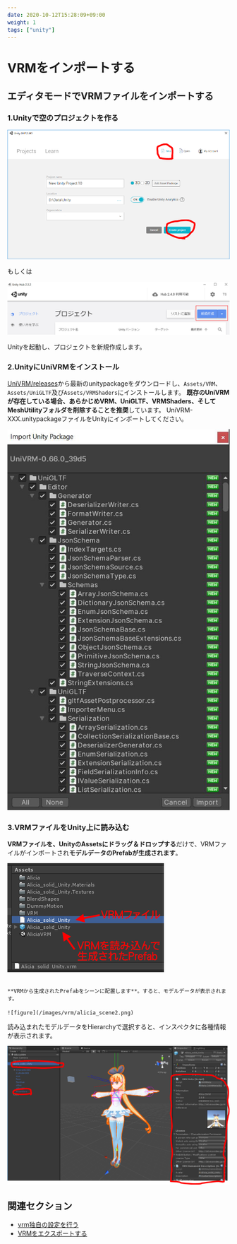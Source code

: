 ```yaml
---
date: 2020-10-12T15:28:09+09:00
weight: 1
tags: ["unity"]
---
```


# VRMをインポートする

## エディタモードでVRMファイルをインポートする

### 1.Unityで空のプロジェクトを作る

![figure](/images/vrm/unity_new_project.png)

もしくは

![figure](/images/vrm/new_project.jpg)

Unityを起動し、プロジェクトを新規作成します。

### 2.UnityにUniVRMをインストール

[UniVRM/releases](https://github.com/vrm-c/UniVRM/releases)から最新のunitypackageをダウンロードし、`Assets/VRM`、`Assets/UniGLTF`及び`Assets/VRMShaders`にインストールします。
**既存のUniVRMが存在している場合、あらかじめVRM、UniGLTF、VRMShaders、そしてMeshUtilityフォルダを削除することを推奨**しています。
UniVRM-XXX.unitypackageファイルをUnityにインポートしてください。

![package_import](/images/vrm/package_import.jpg)

### 3.VRMファイルをUnity上に読み込む

**VRMファイルを、UnityのAssetsにドラッグ＆ドロップする**だけで、VRMファイルがインポートされ**モデルデータのPrefabが生成されます**。

![figure](/images/vrm/vrm_prefab.png)
```

**VRMから生成されたPrefabをシーンに配置します**。すると、モデルデータが表示されます。

![figure](/images/vrm/alicia_scene2.png)
```

読み込まれたモデルデータをHierarchyで選択すると、インスペクタに各種情報が表示されます。

![figure](/images/vrm/vrm_settings.png)

## 関連セクション

- [vrm独自の設定を行う](/vrm/how_to_make_vrm/setup_vrm)
- [VRMをエクスポートする](/univrm/export/univrm_export)
